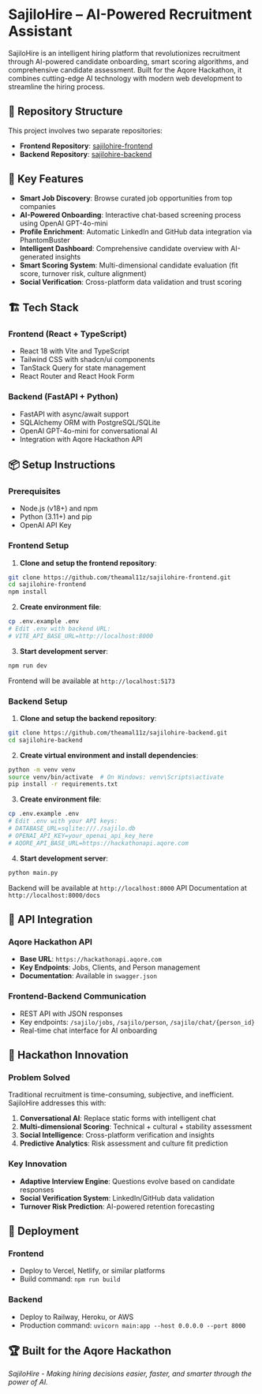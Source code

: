# SajiloHire – AI-Powered Recruitment Assistant

SajiloHire is an intelligent hiring platform that revolutionizes recruitment through AI-powered candidate onboarding, smart scoring algorithms, and comprehensive candidate assessment. Built for the Aqore Hackathon, it combines cutting-edge AI technology with modern web development to streamline the hiring process.

## 📂 Repository Structure

This project involves two separate repositories:

- **Frontend Repository**: [sajilohire-frontend](https://github.com/theamal11z/sajilohire-frontend.git)
- **Backend Repository**: [sajilohire-backend](https://github.com/theamal11z/sajilohire-backend.git)

## 🚀 Key Features

- **Smart Job Discovery**: Browse curated job opportunities from top companies
- **AI-Powered Onboarding**: Interactive chat-based screening process using OpenAI GPT-4o-mini
- **Profile Enrichment**: Automatic LinkedIn and GitHub data integration via PhantomBuster
- **Intelligent Dashboard**: Comprehensive candidate overview with AI-generated insights
- **Smart Scoring System**: Multi-dimensional candidate evaluation (fit score, turnover risk, culture alignment)
- **Social Verification**: Cross-platform data validation and trust scoring

## 🏗️ Tech Stack

### Frontend (React + TypeScript)
- React 18 with Vite and TypeScript
- Tailwind CSS with shadcn/ui components
- TanStack Query for state management
- React Router and React Hook Form

### Backend (FastAPI + Python)
- FastAPI with async/await support
- SQLAlchemy ORM with PostgreSQL/SQLite
- OpenAI GPT-4o-mini for conversational AI
- Integration with Aqore Hackathon API

## 📦 Setup Instructions

### Prerequisites
- Node.js (v18+) and npm
- Python (3.11+) and pip
- OpenAI API Key

### Frontend Setup

1. **Clone and setup the frontend repository**:
```bash
git clone https://github.com/theamal11z/sajilohire-frontend.git
cd sajilohire-frontend
npm install
```

2. **Create environment file**:
```bash
cp .env.example .env
# Edit .env with backend URL:
# VITE_API_BASE_URL=http://localhost:8000
```

3. **Start development server**:
```bash
npm run dev
```
Frontend will be available at `http://localhost:5173`

### Backend Setup

1. **Clone and setup the backend repository**:
```bash
git clone https://github.com/theamal11z/sajilohire-backend.git
cd sajilohire-backend
```

2. **Create virtual environment and install dependencies**:
```bash
python -m venv venv
source venv/bin/activate  # On Windows: venv\Scripts\activate
pip install -r requirements.txt
```

3. **Create environment file**:
```bash
cp .env.example .env
# Edit .env with your API keys:
# DATABASE_URL=sqlite:///./sajilo.db
# OPENAI_API_KEY=your_openai_api_key_here
# AQORE_API_BASE_URL=https://hackathonapi.aqore.com
```

4. **Start development server**:
```bash
python main.py
```
Backend will be available at `http://localhost:8000`
API Documentation at `http://localhost:8000/docs`

## 🔗 API Integration

### Aqore Hackathon API
- **Base URL**: `https://hackathonapi.aqore.com`
- **Key Endpoints**: Jobs, Clients, and Person management
- **Documentation**: Available in `swagger.json`

### Frontend-Backend Communication
- REST API with JSON responses
- Key endpoints: `/sajilo/jobs`, `/sajilo/person`, `/sajilo/chat/{person_id}`
- Real-time chat interface for AI onboarding

## 🎯 Hackathon Innovation

### Problem Solved
Traditional recruitment is time-consuming, subjective, and inefficient. SajiloHire addresses this with:

1. **Conversational AI**: Replace static forms with intelligent chat
2. **Multi-dimensional Scoring**: Technical + cultural + stability assessment
3. **Social Intelligence**: Cross-platform verification and insights
4. **Predictive Analytics**: Risk assessment and culture fit prediction

### Key Innovation
- **Adaptive Interview Engine**: Questions evolve based on candidate responses
- **Social Verification System**: LinkedIn/GitHub data validation
- **Turnover Risk Prediction**: AI-powered retention forecasting

## 🚀 Deployment

### Frontend
- Deploy to Vercel, Netlify, or similar platforms
- Build command: `npm run build`

### Backend
- Deploy to Railway, Heroku, or AWS
- Production command: `uvicorn main:app --host 0.0.0.0 --port 8000`

## 🏆 Built for the Aqore Hackathon

*SajiloHire - Making hiring decisions easier, faster, and smarter through the power of AI.*
